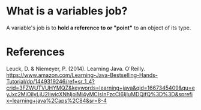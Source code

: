  # What is a variables job? 
  
 A variable's job is to **hold a reference to or "point"** to an object of its type.
  
 # References 
Leuck, D. & Niemeyer, P. (2014). Learning Java. O'Reilly. https://www.amazon.com/Learning-Java-Bestselling-Hands-Tutorial/dp/1449319246/ref=sr_1_4?crid=3FZWUTVUHYMQZ&keywords=learning+java&qid=1667345409&qu=eyJxc2MiOiIyLjU2IiwicXNhIjoiMi4yMCIsInFzcCI6IjIuMDQifQ%3D%3D&sprefix=learning+java%2Caps%2C84&sr=8-4
